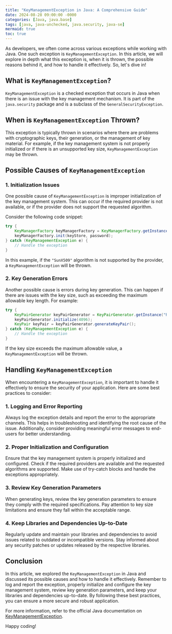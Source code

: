 ```yaml
---
title: "KeyManagementException in Java: A Comprehensive Guide"
date: 2024-08-28 09:00:00 -0000
categories: [Java, java.base]
tags: [java, java-unchecked, java.security, java-se]
mermaid: true
toc: true
---
```



As developers, we often come across various exceptions while working with Java. One such exception is `KeyManagementException`. In this article, we will explore in depth what this exception is, when it is thrown, the possible reasons behind it, and how to handle it effectively. So, let's dive in!

## What is `KeyManagementException`?

`KeyManagementException` is a checked exception that occurs in Java when there is an issue with the key management mechanism. It is part of the `java.security` package and is a subclass of the `GeneralSecurityException`.

## When is `KeyManagementException` Thrown?

This exception is typically thrown in scenarios where there are problems with cryptographic keys, their generation, or the management of key material. For example, if the key management system is not properly initialized or if there is an unsupported key size, `KeyManagementException` may be thrown.

## Possible Causes of `KeyManagementException`

### 1. Initialization Issues

One possible cause of `KeyManagementException` is improper initialization of the key management system. This can occur if the required provider is not available, or if the provider does not support the requested algorithm.

Consider the following code snippet:

```java
try {
    KeyManagerFactory keyManagerFactory = KeyManagerFactory.getInstance("SunX509");
    keyManagerFactory.init(keyStore, password);
} catch (KeyManagementException e) {
    // Handle the exception
}
```

In this example, if the `"SunX509"` algorithm is not supported by the provider, a `KeyManagementException` will be thrown.

### 2. Key Generation Errors

Another possible cause is errors during key generation. This can happen if there are issues with the key size, such as exceeding the maximum allowable key length. For example:

```java
try {
    KeyPairGenerator keyPairGenerator = KeyPairGenerator.getInstance("RSA");
    keyPairGenerator.initialize(4096);
    KeyPair keyPair = keyPairGenerator.generateKeyPair();
} catch (KeyManagementException e) {
    // Handle the exception
}
```

If the key size exceeds the maximum allowable value, a `KeyManagementException` will be thrown.

## Handling `KeyManagementException`

When encountering a `KeyManagementException`, it is important to handle it effectively to ensure the security of your application. Here are some best practices to consider:

### 1. Logging and Error Reporting

Always log the exception details and report the error to the appropriate channels. This helps in troubleshooting and identifying the root cause of the issue. Additionally, consider providing meaningful error messages to end-users for better understanding.

### 2. Proper Initialization and Configuration

Ensure that the key management system is properly initialized and configured. Check if the required providers are available and the requested algorithms are supported. Make use of try-catch blocks and handle the exceptions appropriately.

### 3. Review Key Generation Parameters

When generating keys, review the key generation parameters to ensure they comply with the required specifications. Pay attention to key size limitations and ensure they fall within the acceptable range.

### 4. Keep Libraries and Dependencies Up-to-Date

Regularly update and maintain your libraries and dependencies to avoid issues related to outdated or incompatible versions. Stay informed about any security patches or updates released by the respective libraries.

## Conclusion

In this article, we explored the `KeyManagementException` in Java and discussed its possible causes and how to handle it effectively. Remember to log and report the exception, properly initialize and configure the key management system, review key generation parameters, and keep your libraries and dependencies up-to-date. By following these best practices, you can ensure a more secure and robust application.

For more information, refer to the official Java documentation on [KeyManagementException](https://docs.oracle.com/en/java/javase/11/docs/api/java.base/java/security/KeyManagementException.html).

Happy coding!